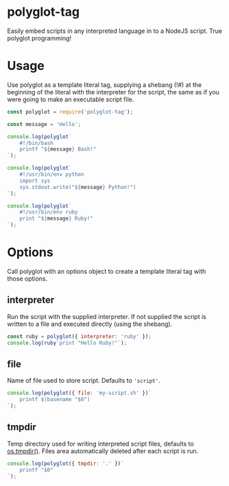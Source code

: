 # polyglot-tag

Easily embed scripts in any interpreted language in to a NodeJS script. True polyglot programming!

# Usage

Use polyglot as a template literal tag, supplying a shebang (!#) at the beginning of the literal with the interpreter for the script, the same as if you were going to make an executable script file.
```Javascript
const polyglot = require('polyglot-tag');

const message = 'Hello';

console.log(polyglot`
    #!/bin/bash
    printf "${message} Bash!"
`);

console.log(polyglot`
    #!/usr/bin/env python
    import sys
    sys.stdout.write("${message} Python!")
`);

console.log(polyglot`
    #!/usr/bin/env ruby
    print "${message} Ruby!"
`);
```

# Options

Call polyglot with an options object to create a template literal tag with those options.

## interpreter
Run the script with the supplied interpreter. If not supplied the script is written to a file and executed directly (using the shebang).
```Javascript
const ruby = polyglot({ interpreter: 'ruby' });
console.log(ruby`print "Hello Ruby!"`);
```

## file
Name of file used to store script. Defaults to `'script'`.
```Javascript
console.log(polyglot({ file: 'my-script.sh' })`
    printf $(basename "$0")
`);
```

## tmpdir
Temp directory used for writing interpreted script files, defaults to [os.tmpdir()](https://nodejs.org/docs/latest/api/os.html#os_os_tmpdir). Files area automatically deleted after each script is run.
```Javascript
console.log(polyglot({ tmpdir: '.' })`
    printf "$0"
`);
```
